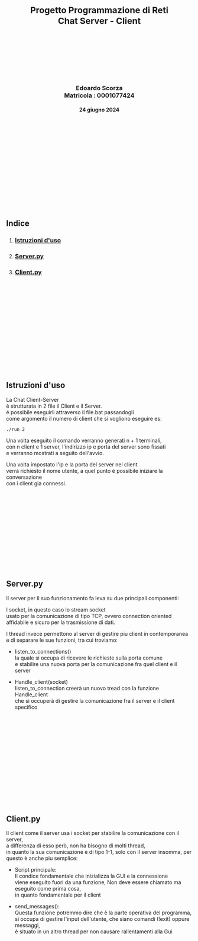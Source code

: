 <Center><sup><h1>Progetto Programmazione di Reti<br>Chat Server - Client</h1></sup></Center>
<br>
<br>
<br>
<br>
<br>
<br>
<br>
<Center><h3>Edoardo Scorza<br>Matricola : 0001077424 </h3></Center>
<Center><h4>24 giugno 2024</h4></Center>
<br>
<br>
<br>
<br>
<br>
<br>
<br>
<br>
<br>
<br>
<br>
<br>
<br>
<br>

## Indice
1. [<h3>Istruzioni d'uso</h3>](#istruzioni-duso)
   
2. [<h3>Server.py</h3>](#serverpy)
   
3. [<h3>Client.py</h3>](#capitolo-3---sviluppo)
   

<br>
<br>
<br>
<br>
<br>
<br>
<br>
<br>
<br>
<br>
<br>
<br>
<br>
<br>

## Istruzioni d'uso
La Chat Client-Server <br>
è strutturata in 2 file il Client e il Server.<br>
é possibile eseguirli attraverso il file.bat passandogli<br> come 
argomento il numero di client che si vogliono eseguire
es:



``
./run 2 
``

Una volta eseguito il comando verranno generati n + 1 terminali,<br>
con n client e 1 server, l'indirizzo ip e porta del server sono fissati<br> e verranno mostrati a seguito dell'avvio.

Una volta impostato l'ip e la porta del server nel client<br> verrà
richiesto il nome utente, a quel punto è possibile iniziare la conversazione<br> con i client gia connessi.
<br>
<br>
<br>
<br>
<br>
<br>
<br>
<br>
<br>
<br>
<br>
<br>
<br>
<br>

## Server.py
Il server per il suo funzionamento fa leva
su due principali componenti:

I socket, in questo caso lo stream socket<br>
usato per la comunicazione di tipo TCP, ovvero connection oriented<br>
affidabile e sicuro per la trasmissione di dati.

I thread invece permettono al server di gestire piu client in contemporanea<br> e di separare le sue funzioni, tra cui troviamo:

- listen_to_connections()<br>
la quale si occupa di ricevere le richieste sulla porta comune<br> e stabilire una nuova porta per la comunicazione fra quel client e il server

- Handle_client(socket)<br>
listen_to_connection creerà un nuovo tread con la funzione
Handle_client<br> che si occuperà di gestire la comunicazione fra il server e il client specifico

<br>
<br>
<br>
<br>
<br>
<br>
<br>
<br>
<br>
<br>
<br>
<br>
<br>
<br>

## Client.py
Il client come il server usa i socket per 
stabilire la comunicazione con il server,<br> a differenza di esso però, non ha bisogno di molti thread,<br> in quanto la sua comunicazione è di tipo 1-1, solo con il server insomma,
per questo è anche piu semplice:

- Script principale:<br>
Il condice fondamentale che inizializza la GUI e la connessione<br>
viene eseguito fuori da una funzione, Non deve essere chiamato ma eseguito come prima cosa,<br>in quanto fondamentale per il client

- send_messages():<br>
Questa funzione potremmo dire che è la parte operativa del programma,<br>
si occupa di gestire l'input dell'utente, che siano comandi (!exit)
oppure messaggi,<br> è situato in un altro thread per non causare 
rallentamenti alla Gui
    
